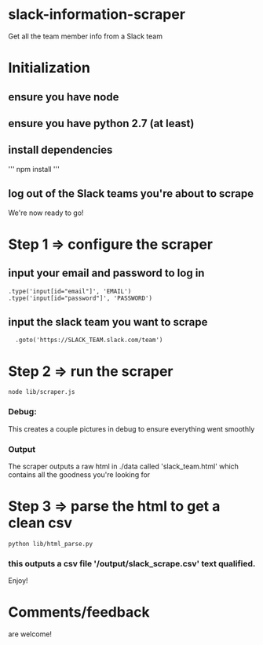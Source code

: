 # slack-information-scraper
Get all the team member info from a Slack team

# Initialization
## ensure you have node

## ensure you have python 2.7 (at least)

## install dependencies
'''
npm install
'''

## log out of the Slack teams you're about to scrape

We're now ready to go!

# Step 1 => configure the scraper
## input your email and password to log in
```
.type('input[id="email"]', 'EMAIL') 
.type('input[id="password"]', 'PASSWORD')
```

## input the slack team you want to scrape
```
  .goto('https://SLACK_TEAM.slack.com/team')
```

# Step 2 => run the scraper
```
node lib/scraper.js 
```

### Debug:
This creates a couple pictures in debug to ensure everything went smoothly

### Output
The scraper outputs a raw html in ./data called 'slack_team.html' which contains all the goodness you're looking for


# Step 3 => parse the html to get a clean csv
```
python lib/html_parse.py 
```

### this outputs a csv file '/output/slack_scrape.csv' text qualified.
Enjoy!


# Comments/feedback 
are welcome!